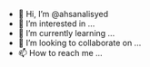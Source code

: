 - 👋 Hi, I’m @ahsanalisyed
- 👀 I’m interested in ...
- 🌱 I’m currently learning ...
- 💞️ I’m looking to collaborate on ...
- 📫 How to reach me ...

<!---
ahsanalisyed/ahsanalisyed is a ✨ special ✨ repository because its `README.md` (this file) appears on your GitHub profile.
You can click the Preview link to take a look at your changes.
--->
